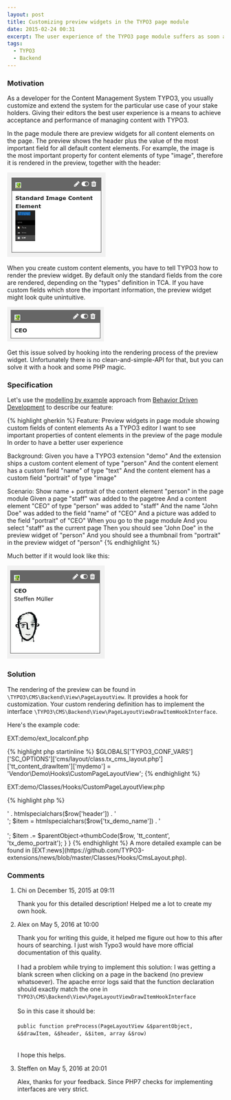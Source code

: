 ```yaml
---
layout: post
title: Customizing preview widgets in the TYPO3 page module
date: 2015-02-24 00:31
excerpt: The user experience of the TYPO3 page module suffers as soon as you insert content elements with custom fields. The preview widgets all look like the same, hiding important information. How to solve this?
tags:
  - TYPO3
  - Backend
---
```


### Motivation

As a developer for the Content Management System TYPO3, you usually customize and extend the system
for the particular use case of your stake holders. Giving their editors the best user experience
is a means to achieve acceptance and performance of managing content with TYPO3.

In the page module there are preview widgets for all content elements on the page.
The preview shows the header plus the value of the most important field for all default content elements.
For example, the image is the most important property for content elements of type "image",
therefore it is rendered in the preview, together with the header:

![cType image preview](/files/images/ctype-image.png)

When you create custom content elements, you have to tell TYPO3 how to render the preview widget.
By default only the standard fields from the core are rendered, depending on the "types" definition in TCA.
If you have custom fields which store the important information, the preview widget might look quite unintuitive.

![cType image preview](/files/images/ctype-person-poor.png)

Get this issue solved by hooking into the rendering process of the preview widget.
Unfortunately there is no clean-and-simple-API for that, but you can solve it with a hook and some PHP magic.

### Specification

Let's use the [modelling by example](http://everzet.com/post/99045129766/introducing-modelling-by-example)
approach from [Behavior Driven Development](http://dannorth.net/introducing-bdd/) to describe our
feature:

{% highlight gherkin %}
Feature: Preview widgets in page module showing custom fields of content elements
  As a TYPO3 editor
  I want to see important properties of content elements in the preview of the page module
  In order to have a better user experience

  Background:
    Given you have a TYPO3 extension "demo"
    And the extension ships a custom content element of type "person"
    And the content element has a custom field "name" of type "text"
    And the content element has a custom field "portrait" of type "image"

  Scenario: Show name + portrait of the content element "person" in the page module
    Given a page "staff" was added to the pagetree
    And a content element "CEO" of type "person" was added to "staff"
    And the name "John Doe" was added to the field "name" of "CEO"
    And a picture was added to the field "portrait" of "CEO"
    When you go to the page module
    And you select "staff" as the current page
    Then you should see "John Doe" in the preview widget of "person"
    And you should see a thumbnail from "portrait" in the preview widget of "person"
{% endhighlight %}

Much better if it would look like this:

![cType image preview](/files/images/ctype-person-rich.png)

### Solution

The rendering of the preview can be found in `\TYPO3\CMS\Backend\View\PageLayoutView`.
It provides a hook for customization. Your custom rendering definition has to implement the
interface `\TYPO3\CMS\Backend\View\PageLayoutViewDrawItemHookInterface`.

Here's the example code:

EXT:demo/ext_localconf.php

{% highlight php startinline %}
$GLOBALS['TYPO3_CONF_VARS']['SC_OPTIONS']['cms/layout/class.tx_cms_layout.php']['tt_content_drawItem']['mydemo'] =
  'Vendor\\Demo\\Hooks\\CustomPageLayoutView';
{% endhighlight %}

<span class="hyphenation">EXT:demo/Classes/Hooks/CustomPageLayoutView.php</span>

{% highlight php %}
<?php
namespace Vendor\Demo\Hooks;

/**
 * LICENSE: GPL2+
 * mainly derived from EXT:news by Georg Ringer et al.
 */
use TYPO3\CMS\Backend\View\PageLayoutViewDrawItemHookInterface,
    TYPO3\CMS\Backend\View\PageLayoutView;
/**
 * Hook to render preview widget of custom content elements in page module
 * @see \TYPO3\CMS\Backend\View\PageLayoutView::tt_content_drawItem()
 */
class CustomPageLayoutView implements PageLayoutViewDrawItemHookInterface {

  /**
   * Preprocesses the preview rendering of a content element.
   *
   * @param PageLayoutView $parentObject Calling parent object
   * @param boolean $drawItem Whether to draw the item using the default functionalities
   * @param string $headerContent Header content
   * @param string $itemContent Item content
   * @param array $row Record row of tt_content
   * @return void
   */
  public function preProcess(&$parentObject, &$drawItem, &$header, &$item, &$row) {
    if ($row['CType'] !== 'demo_person') return;

    $drawItem = FALSE;
    $header = '<strong>' . htmlspecialchars($row['header']) . '</strong><br />';
    $item = htmlspecialchars($row['tx_demo_name']) . '<br><br>';
    $item .= $parentObject->thumbCode($row, 'tt_content', 'tx_demo_portrait');
  }
}
{% endhighlight %}

A more detailed example can be found in [EXT:news](https://github.com/TYPO3-extensions/news/blob/master/Classes/Hooks/CmsLayout.php).

<section class="comments">
	<h3>Comments</h3>
	<ol>
		<li id="comment-03ce3ffe-215f-4d77-9051-51ea4d196354">
			<span class="comment-author">Chi</span>
			<time class="comment-time" datetime="2015-12-15 09:11">on December 15, 2015 at 09:11</time>
			<p>Thank you for this detailed description! Helped me a lot to create my own hook.</p>
		</li>
    <li id="comment-ad5bb3fe-dbc1-436d-afaa-5d70f9699eb8">
      <span class="comment-author">Alex</span>
      <time class="comment-time" datetime="2016-05-13 10:00">on May 5, 2016 at 10:00</time>
      <p>Thank you for writing this guide, it helped me figure out how to this after hours of searching. I just wish Typo3 would have more official documentation of this quality.<br>
      <br>
      I had a problem while trying to implement this solution: I was getting a blank screen when clicking on a page in the backend (no preview whatsoever). The apache error logs said that the function declaration should exactly match the one in <code>TYPO3\CMS\Backend\View\PageLayoutViewDrawItemHookInterface</code><br>
      <br>
      So in this case it should be:<br><br>
        <code>public function preProcess(PageLayoutView &$parentObject, &$drawItem, &$header, &$item, array &$row)</code><br>
      <br><br>
      I hope this helps.
      </p>
    </li>
    <li id="comment-bd40c2a5-89ac-23ff-471a-836bcd29a7d2">
      <span class="comment-author">Steffen</span>
      <time class="comment-time" datetime="2016-05-13 20:01">on May 5, 2016 at 20:01</time>
      <p>Alex, thanks for your feedback. Since PHP7 checks for implementing interfaces are very strict.
      </p>
    </li>
	</ol>
</section>

